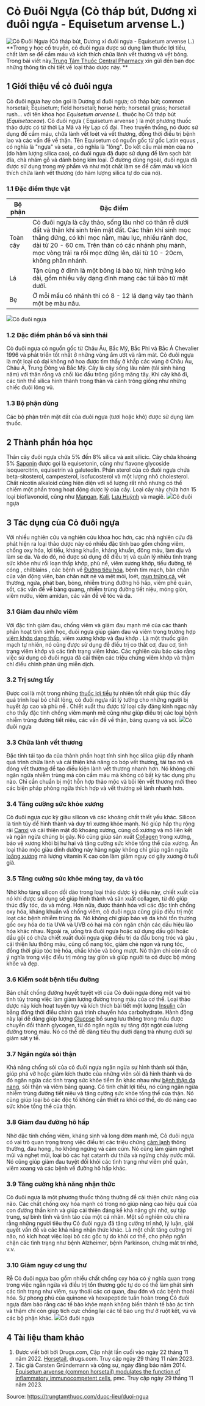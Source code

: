 # Cỏ Đuôi Ngựa (Cỏ tháp bút, Dương xỉ đuôi ngựa - Equisetum arvense L.)

![Cỏ Đuôi Ngựa \(Cỏ tháp bút, Dương xỉ đuôi ngựa - Equisetum arvense L.\)](https://trungtamthuoc.com/images/others/duoi-ngua-1-2323.jpg)
**Trong y học cổ truyền, cỏ đuôi ngựa được sử dụng làm thuốc lợi tiểu, chất làm se để cầm máu và kích thích chữa lành vết thương và vết bỏng. Trong bài viết này,[Trung Tâm Thuốc Central Pharmacy](https://trungtamthuoc.com/ "Trung Tâm Thuốc Central Pharmacy") xin gửi đến bạn đọc những thông tin chi tiết về loại thảo dược này. **
##  1 Giới thiệu về cỏ đuôi ngựa
Cỏ đuôi ngựa hay còn gọi là Dương xỉ đuôi ngựa; cỏ tháp bút; common horsetail; Equisetum; field horsetail; horse herb; horsetail grass; horsetail rush… với tên khoa học _Equisetum arvense L._ thuộc họ Cỏ tháp bút (_Equisetaceae_).
Cỏ đuôi ngựa ( Equisetum arvense ) là một phương thuốc thảo dược có từ thời La Mã và Hy Lạp cổ đại. Theo truyền thống, nó được sử dụng để cầm máu, chữa lành vết loét và vết thương, đồng thời điều trị bệnh lao và các vấn đề về thận. Tên Equisetum có nguồn gốc từ gốc Latin equus , có nghĩa là "ngựa" và seta , có nghĩa là "lông". Do kết cấu mài mòn của nó (do hàm lượng silica cao), cỏ đuôi ngựa đã được sử dụng để làm sạch bát đĩa, chà nhám gỗ và đánh bóng kim loại. Ở đường dùng ngoài, đuôi ngựa đã được sử dụng trong mỹ phẩm và như một chất làm se để cầm máu và kích thích chữa lành vết thương (do hàm lượng silica tự do của nó). 
### 1.1 Đặc điểm thực vật
Bộ phận | Đặc điểm  
---|---  
Toàn cây |  Cỏ đuôi ngựa là cây thảo, sống lâu nhờ có thân rễ dưới đất và thân khí sinh trên mặt đất. Các thân khí sinh mọc thẳng đứng, có khi mọc nằm, màu lục, nhiều rãnh dọc, dài từ 20 - 60 cm. Trên thân có các nhánh phụ mảnh, mọc vòng trải ra rồi mọc đứng lên, dài từ 10 - 20cm, không phân nhánh.  
Lá | Tận cùng ở đỉnh là một bông lá bào tử, hình trứng kéo dài, gồm nhiều vảy dạng đinh mang các túi bào tử mặt dưới.  
Bẹ | Ở mỗi mấu có nhánh thì có 8 - 12 lá dạng vảy tạo thành một bẹ màu nâu.  
![](https://trungtamthuoc.com/images/item/duoi-ngua-3.jpg)Cỏ đuôi ngựa
### 1.2 Đặc điểm phân bố và sinh thái
Cỏ đuôi ngựa có nguồn gốc từ Châu Âu, Bắc Mỹ, Bắc Phi và Bắc Á Chevalier 1996 và phát triển tốt nhất ở những vùng ẩm ướt và râm mát. Cỏ đuôi ngựa là một loại cỏ dại không nở hoa được tìm thấy ở khắp các vùng ở Châu Âu, Châu Á, Trung Đông và Bắc Mỹ. Cây là cây sống lâu năm (tái sinh hàng năm) với thân rỗng và chồi lúc đầu trông giống măng tây. Khi cây khô đi, các tinh thể silica hình thành trong thân và cành trông giống như những chiếc đuôi lông vũ.
### 1.3 Bộ phận dùng
Các bộ phận trên mặt đất của đuôi ngựa (tươi hoặc khô) được sử dụng làm thuốc.
##  2 Thành phần hóa học
Thân cây đuôi ngựa chứa 5% đến 8% silica và axit silicic. Cây chứa khoảng 5% [Saponin](https://trungtamthuoc.com/hoat-chat/saponin "Saponin") được gọi là equisetonin, cũng như flavone glycoside isoquercitrin, equisetrin và galuteolin. Phần sterol của cỏ đuôi ngựa chứa beta-sitosterol, campesterol, isofucosterol và một lượng nhỏ cholesterol. Chất nicotin alkaloid cũng hiện diện với số lượng rất nhỏ nhưng có thể chiếm một phần trong hoạt động dược lý của cây. Loại cây này chứa hơn 15 loại bioflavonoid, cũng như [Mangan](https://trungtamthuoc.com/hoat-chat/mangan "Mangan"), [Kali](https://trungtamthuoc.com/hoat-chat/kali "Kali"), [Lưu Huỳnh](https://trungtamthuoc.com/hoat-chat/luu-huynh "Lưu Huỳnh") và magiê.
![](https://trungtamthuoc.com/images/item/duoi-ngua-2.jpg)Cỏ đuôi ngựa
##  3 Tác dụng của Cỏ đuôi ngựa
Với nhiều nghiên cứu và nghiên cứu khoa học hơn, các nhà nghiên cứu đã phát hiện ra loại thảo dược này có nhiều đặc tính bao gồm chống viêm, chống oxy hóa, lợi tiểu, kháng khuẩn, kháng khuẩn, đông máu, làm dịu và làm se da. Và do đó, nó được sử dụng để điều trị và quản lý nhiều tình trạng sức khỏe như rối loạn thấp khớp, phù nề, viêm xương khớp, tiểu đường, tê cóng , chilblains , các bệnh về [Đường tiêu hóa](https://trungtamthuoc.com/thuoc-tieu-hoa "Đường tiêu hóa"), bệnh tim mạch, bàn chân của vận động viên, bàn chân nứt nẻ và mệt mỏi, loét, [mụn trứng cá](https://trungtamthuoc.com/thuoc-tri-mun "mụn trứng cá"), vết thương, ngứa, phát ban, bỏng, nhiễm trùng đường hô hấp, viêm phế quản, sốt, các vấn đề về bàng quang, nhiễm trùng đường tiết niệu, móng giòn, viêm nướu, viêm amidan, các vấn đề về tóc và da.
### 3.1 Giảm đau nhức viêm
Với đặc tính giảm đau, chống viêm và giảm đau mạnh mẽ của các thành phần hoạt tính sinh học, đuôi ngựa giúp giảm đau và viêm trong trường hợp [viêm khớp dạng thấp](https://trungtamthuoc.com/bai-viet/viem-khop-dang-thap "viêm khớp dạng thấp"), viêm xương khớp và đau khớp . Là một thuốc giãn mạch tự nhiên, nó cũng được sử dụng để điều trị co thắt cơ, đau cơ, tình trạng viêm khớp và các tình trạng viêm khác. Các nghiên cứu báo cáo rằng việc sử dụng cỏ đuôi ngựa đã cải thiện các triệu chứng viêm khớp và thậm chí điều chỉnh phản ứng miễn dịch.
### 3.2 Trị sưng tấy
Được coi là một trong những [thuốc lợi tiểu](https://trungtamthuoc.com/thuoc-loi-tieu "thuốc lợi tiểu") tự nhiên tốt nhất giúp thúc đẩy quá trình loại bỏ chất lỏng, cỏ đuôi ngựa rất lý tưởng cho những người bị huyết áp cao và phù nề . Chiết xuất thu được từ loại cây đáng kinh ngạc này cho thấy đặc tính chống viêm mạnh mẽ cũng như giúp điều trị các loại bệnh nhiễm trùng đường tiết niệu, các vấn đề về thận, bàng quang và sỏi.
![](https://trungtamthuoc.com/images/item/duoi-ngua-4.jpg)Cỏ đuôi ngựa
### 3.3 Chữa lành vết thương
Đặc tính tái tạo da của thành phần hoạt tính sinh học silica giúp đẩy nhanh quá trình chữa lành và cải thiện khả năng co bóp vết thương, tái tạo mô và đóng vết thương để tạo điều kiện lành vết thương nhanh hơn. Nó không chỉ ngăn ngừa nhiễm trùng mà còn cầm máu mà không có bất kỳ tác dụng phụ nào. Chỉ cần chuẩn bị một hỗn hợp thảo mộc và bôi lên vết thương mới theo các biện pháp phòng ngừa thích hợp và vết thương sẽ lành nhanh hơn.
### 3.4 Tăng cường sức khỏe xương
Cỏ đuôi ngựa cực kỳ giàu silicon và các khoáng chất thiết yếu khác. Silicon là tinh túy để hình thành và duy trì xương khỏe mạnh. Nó giúp hấp thụ rộng rãi [Canxi](https://trungtamthuoc.com/hoat-chat/canxi "Canxi") và cải thiện mật độ khoáng xương, củng cố xương và mô liên kết và ngăn ngừa chúng bị gãy. Nó cũng giúp sản xuất [Collagen](https://trungtamthuoc.com/hoat-chat/collagen "Collagen") trong xương, bảo vệ xương khỏi bị hư hại và tăng cường sức khỏe tổng thể của xương. Ăn loại thảo mộc giàu dinh dưỡng này hàng ngày không chỉ giúp ngăn ngừa [loãng xương](https://trungtamthuoc.com/bai-viet/trieu-chung-va-nguyen-nhan-gay-benh-loang-xuong "loãng xương") mà lượng vitamin K cao còn làm giảm nguy cơ gãy xương ở tuổi già.
### 3.5 Tăng cường sức khỏe móng tay, da và tóc
Nhờ kho tàng silicon dồi dào trong loại thảo dược kỳ diệu này, chiết xuất của nó khi được sử dụng sẽ giúp hình thành và sản xuất collagen, từ đó giúp thúc đẩy tóc, da và móng. Hơn nữa, được thánh hóa với các đặc tính chống oxy hóa, kháng khuẩn và chống viêm, cỏ đuôi ngựa cũng giúp điều trị một loạt các bệnh nhiễm trùng da. Nó không chỉ giúp bảo vệ da khỏi tổn thương gốc oxy hóa do tia UVA và UVB có hại mà còn ngăn chặn các dấu hiệu lão hóa khác nhau.
Ngoài ra, uống trà đuôi ngựa hoặc sử dụng dầu gội hoặc dầu gội có chứa chiết xuất đuôi ngựa giúp điều trị da đầu bong tróc và gàu , cải thiện lưu thông máu, củng cố nang tóc, giảm chẻ ngọn và rụng tóc, đồng thời giúp tóc trẻ hóa, chắc khỏe và bóng mượt. Nó thậm chí còn rất có ý nghĩa trong việc điều trị móng tay giòn và giúp người ta có được bộ móng khỏe và đẹp.
### 3.6 Kiểm soát bệnh tiểu đường
Bản chất chống đường huyết tuyệt vời của Cỏ đuôi ngựa đóng một vai trò tinh túy trong việc làm giảm lượng đường trong máu của cơ thể. Loại thảo dược này kích hoạt tuyến tụy và kích thích bài tiết một lượng [Insulin](https://trungtamthuoc.com/hoat-chat/insulin "Insulin") cân bằng đồng thời điều chỉnh quá trình chuyển hóa carbohydrate. Hành động này lại dễ dàng giúp lượng [Glucose](https://trungtamthuoc.com/hoat-chat/glucose "Glucose") bổ sung lưu thông trong máu được chuyển đổi thành glycogen, từ đó ngăn ngừa sự tăng đột ngột của lượng đường trong máu. Nó có thể dễ dàng tiêu thụ dưới dạng trà nhưng dưới sự giám sát y tế.
### 3.7 Ngăn ngừa sỏi thận
Khả năng chống sỏi của cỏ đuôi ngựa ngăn ngừa sự hình thành sỏi thận, giúp phá vỡ hoặc giảm kích thước của những viên sỏi đã hình thành và do đó ngăn ngừa các tình trạng sức khỏe tiềm ẩn khác nhau như [bệnh thận đa nang](https://trungtamthuoc.com/bai-viet/benh-than-da-nang "bệnh thận đa nang"), sỏi thận và viêm bàng quang. Có tính chất lợi tiểu, nó cũng ngăn ngừa nhiễm trùng đường tiết niệu và tăng cường sức khỏe tổng thể của thận. Nó cũng giúp loại bỏ các độc tố không cần thiết ra khỏi cơ thể, do đó nâng cao sức khỏe tổng thể của thận.
### 3.8 Giảm đau đường hô hấp
Nhờ đặc tính chống viêm, kháng sinh và long đờm mạnh mẽ, Cỏ đuôi ngựa có vai trò quan trọng trong việc điều trị các triệu chứng [cảm lạnh](https://trungtamthuoc.com/bai-viet/cam-lanh-nguyen-nhan-trieu-chung-va-cac-bai-thuoc-dan-gian-chua-tri "cảm lạnh") thông thường, đau họng , ho không ngừng và cảm cúm. Nó cũng làm giảm nghẹt mũi và nghẹt mũi, loại bỏ các hạt catarrh dư thừa và ngừng chảy nước mũi. Nó cũng giúp giảm đau tuyệt đối khỏi các tình trạng như viêm phế quản, viêm xoang và các bệnh về đường hô hấp khác.
### 3.9 Tăng cường khả năng nhận thức
Cỏ đuôi ngựa là một phương thuốc thông thường để cải thiện chức năng của não. Các chất chống oxy hóa mạnh có trong nó giúp nâng cao hiệu quả của con đường thần kinh và giúp cải thiện đáng kể khả năng ghi nhớ, sự tập trung, sự bình tĩnh và tỉnh táo của một cá nhân. Một số nghiên cứu chỉ ra rằng những người tiêu thụ Cỏ đuôi ngựa đã tăng cường trí nhớ, lý luận, giải quyết vấn đề và các khả năng nhận thức khác. Là một chất tăng cường trí não, nó kích hoạt việc loại bỏ các gốc tự do khỏi cơ thể, cho phép ngăn chặn các tình trạng như bệnh Alzheimer, bệnh Parkinson, chứng mất trí nhớ, v.v. 
### 3.10 Giảm nguy cơ ung thư
Rễ Cỏ đuôi ngựa bao gồm nhiều chất chống oxy hóa có ý nghĩa quan trọng trong việc ngăn ngừa và điều trị tổn thương gốc tự do có thể làm phát sinh các tình trạng như viêm, suy thoái các cơ quan, đau đớn và các bệnh thoái hóa. Sự phong phú của quinone và hexapeptide tuần hoàn trong Cỏ đuôi ngựa đảm bảo rằng các tế bào khỏe mạnh không biến thành tế bào ác tính và thậm chí còn giúp tích cực chống lại các tế bào ung thư ở ruột kết, vú và các bộ phận khác.
![](https://trungtamthuoc.com/images/item/duoi-ngua-5.jpg)Cỏ đuôi ngựa
##  4 Tài liệu tham khảo
  1. Được viết bởi bởi Drugs.com, Cập nhật lần cuối vào ngày 22 tháng 11 năm 2022. [Horsetail](https://www.drugs.com/npp/horsetail.html), drugs.com. Truy cập ngày 29 tháng 11 năm 2023.
  2. Tác giả Carsten Gründemann và cộng sự, ngày đăng báo năm 2014. [Equisetum arvense (common horsetail) modulates the function of inflammatory immunocompetent cells](https://www.ncbi.nlm.nih.gov/pmc/articles/PMC4132922/), pmc. Truy cập ngày 29 tháng 11 năm 2023.




Source: https://trungtamthuoc.com/duoc-lieu/duoi-ngua